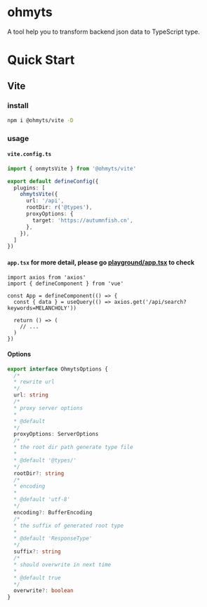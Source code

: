 # ohmyts

A tool help you to transform backend json data to TypeScript type.


# Quick Start

## Vite

### install
```bash
npm i @ohmyts/vite -D
```

### usage

#### `vite.config.ts`
```ts
import { onmytsVite } from '@ohmyts/vite'

export default defineConfig({
  plugins: [
    ohmytsVite({
      url: '/api',
      rootDir: r('@types'),
      proxyOptions: {
        target: 'https://autumnfish.cn',
      },
    }),
  ]
})
```

#### `app.tsx` for more detail, please go [playground/app.tsx](https://github.com/snowingfox/onmyts/blob/master/packages/playground/src/App.tsx) to check
```tsx
import axios from 'axios'
import { defineComponent } from 'vue'

const App = defineComponent(() => {
  const { data } = useQuery(() => axios.get('/api/search?keywords=MELANCHOLY'))

  return () => (
    // ...
  )
})
```

#### Options
```ts
export interface OhmytsOptions {
  /*
  * rewrite url
  */
  url: string
  /*
  * proxy server options
  *
  * @default
  */
  proxyOptions: ServerOptions
  /*
  * the root dir path generate type file
  *
  * @default '@types/'
  */
  rootDir?: string
  /*
  * encoding
  *
  * @default 'utf-8'
  */
  encoding?: BufferEncoding
  /*
  * the suffix of generated root type
  *
  * @default 'ResponseType'
  */
  suffix?: string
  /*
  * should overwrite in next time
  *
  * @default true
  */
  overwrite?: boolean
}
```
